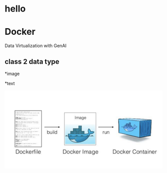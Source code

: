 # hello
# Docker
Data Virtualization with GenAI

## class 2 data type
*image

*text

![alt text](image-2.png)











































